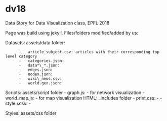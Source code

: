 # dv18
Data Story for Data Visualization class, EPFL 2018



Page was build using jekyll.
Files/folders modified/added by us:

Datasets: assets/data folder:

          -   article_subject.csv: articles with their corresponding top level category
          -   categories.json:          
          -   data*\_*.json:            
          -   edges.json:               
          -   nodes.json:               
          -   wiki\_news.csv:           
          -   world.geo.json:           
          
Scripts:  assets/script folder
          -    graph.js:                - for network visualization
          -    world_map.js:            - for map visualization
HTML:     \_includes folder
          -   print.css:                - 
          -   style.scss:               -

Styles:   assets/css folder
